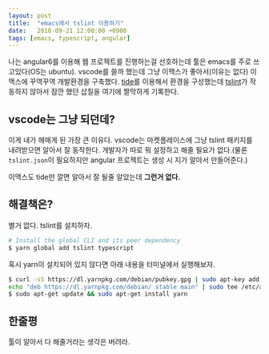 ```yaml
---
layout: post
title:  "emacs에서 tslint 이용하기"
date:   2018-09-21 12:00:00 +0900
tags: [emacs, typescript, angular]
---
```


나는 angular6를 이용해 웹 프로젝트를 진행하는걸 선호하는데 툴은 emacs를 주로 쓰고있다(OS는 ubuntu). vscode를 쓸까 했는데 그냥 이맥스가 좋아서(이유는 없다) 이맥스에 꾸역꾸역 개발환경을 구축했다. [tide](https://github.com/ananthakumaran/tide)를 이용해서 환경을 구성했는데 [tslint](https://github.com/ananthakumaran/tide)가 작동하지 않아서 잠깐 했던 삽질을 여기에 짤막하게 기록한다.

## vscode는 그냥 되던데?

이게 내가 헤매게 된 가장 큰 이유다. vscode는 마켓플레이스에 그냥 tslint 패키지를 내려받으면 알아서 잘 동작한다. 개발자가 따로 뭐 설정하고 해줄 필요가 없다.(물론 `tslint.json`이 필요하지만 angular 프로젝트는 생성 시 지가 알아서 만들어준다.)

이맥스도 tide만 깔면 알아서 잘 될줄 알았는데 **그런거 없다.**

## 해결책은?

별거 없다. tslint를 설치하자.

``` bash
# Install the global CLI and its peer dependency
$ yarn global add tslint typescript
```

혹시 yarn이 설치되어 있지 않다면 아래 내용을 터미널에서 실행해보자.

```bash
$ curl -sS https://dl.yarnpkg.com/debian/pubkey.gpg | sudo apt-key add -
echo "deb https://dl.yarnpkg.com/debian/ stable main" | sudo tee /etc/apt/sources.list.d/yarn.list
$ sudo apt-get update && sudo apt-get install yarn
```

## 한줄평

툴이 알아서 다 해줄거라는 생각은 버려라.
